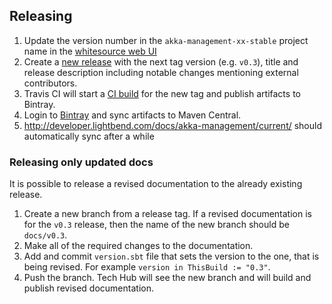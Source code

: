 ## Releasing

1. Update the version number in the `akka-management-xx-stable` project name in the [whitesource web UI](https://saas.whitesourcesoftware.com)
1. Create a [new release](https://github.com/akka/akka-management/releases/new) with the next tag version (e.g. `v0.3`), title and release description including notable changes mentioning external contributors.
1. Travis CI will start a [CI build](https://travis-ci.org/akka/akka-management/builds) for the new tag and publish artifacts to Bintray.
1. Login to [Bintray](https://bintray.com/akka/maven/akka-management) and sync artifacts to Maven Central.
1. http://developer.lightbend.com/docs/akka-management/current/ should automatically sync after a while

### Releasing only updated docs

It is possible to release a revised documentation to the already existing release.

1. Create a new branch from a release tag. If a revised documentation is for the `v0.3` release, then the name of the new branch should be `docs/v0.3`.
2. Make all of the required changes to the documentation.
3. Add and commit `version.sbt` file that sets the version to the one, that is being revised. For example `version in ThisBuild := "0.3"`.
4. Push the branch. Tech Hub will see the new branch and will build and publish revised documentation.
